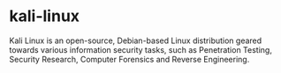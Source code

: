 # kali-linux
Kali Linux is an open-source, Debian-based Linux distribution geared towards various information security tasks, such as Penetration Testing, Security Research, Computer Forensics and Reverse Engineering.
